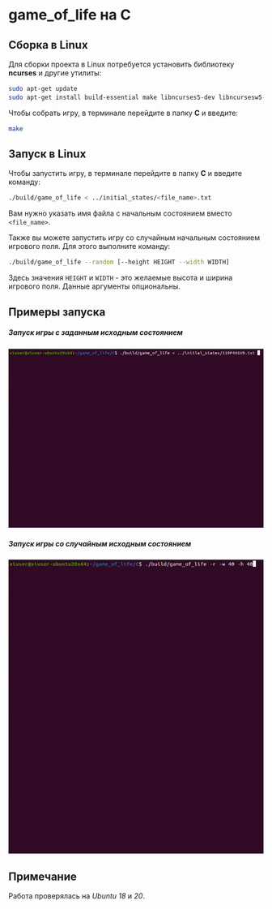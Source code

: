 # game_of_life на C
## Сборка в Linux
Для сборки проекта в Linux потребуется установить библиотеку **ncurses** и другие утилиты:

```bash
sudo apt-get update
sudo apt-get install build-essential make libncurses5-dev libncursesw5-dev
```

Чтобы собрать игру, в терминале перейдите в папку **C** и введите:

```bash
make
```
## Запуск в Linux
Чтобы запустить игру, в терминале перейдите в папку **C** и введите команду:
```bash
./build/game_of_life < ../initial_states/<file_name>.txt
```
Вам нужно указать имя файла с начальным состоянием вместо `<file_name>`.

Также вы можете запустить игру со случайным начальным состоянием игрового поля. Для этого выполните команду:

```bash
./build/game_of_life --random [--height HEIGHT --width WIDTH]
```

Здесь значения `HEIGHT` и `WIDTH` - это желаемые высота и ширина игрового поля. Данные аргументы опциональны.

## Примеры запуска

##### Запуск игры с заданным исходным состоянием

![Пример запуска игры с заданным исходным состоянием](media/1.gif)

##### Запуск игры со случайным исходным состоянием

![Пример запуска игры со случайным исходным состоянием](media/2.gif)

## Примечание

Работа проверялась на *Ubuntu 18* и *20*.
